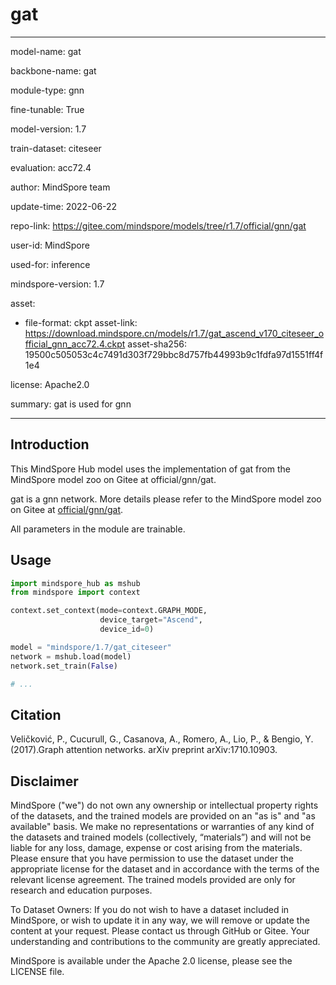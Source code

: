 # gat

---

model-name: gat

backbone-name: gat

module-type: gnn

fine-tunable: True

model-version: 1.7

train-dataset: citeseer

evaluation: acc72.4

author: MindSpore team

update-time: 2022-06-22

repo-link: <https://gitee.com/mindspore/models/tree/r1.7/official/gnn/gat>

user-id: MindSpore

used-for: inference

mindspore-version: 1.7

asset:

-
    file-format: ckpt
    asset-link: <https://download.mindspore.cn/models/r1.7/gat_ascend_v170_citeseer_official_gnn_acc72.4.ckpt>
    asset-sha256: 19500c505053c4c7491d303f729bbc8d757fb44993b9c1fdfa97d1551ff4f1e4

license: Apache2.0

summary: gat is used for gnn

---

## Introduction

This MindSpore Hub model uses the implementation of gat from the MindSpore model zoo on Gitee at official/gnn/gat.

gat is a gnn network. More details please refer to the MindSpore model zoo on Gitee at [official/gnn/gat](https://gitee.com/mindspore/models/blob/r1.7/official/gnn/gat/README.md).

All parameters in the module are trainable.

## Usage

```python
import mindspore_hub as mshub
from mindspore import context

context.set_context(mode=context.GRAPH_MODE,
                    device_target="Ascend",
                    device_id=0)

model = "mindspore/1.7/gat_citeseer"
network = mshub.load(model)
network.set_train(False)

# ...
```

## Citation

Veličković, P., Cucurull, G., Casanova, A., Romero, A., Lio, P., & Bengio, Y. (2017).Graph attention networks. arXiv preprint arXiv:1710.10903.

## Disclaimer

MindSpore ("we") do not own any ownership or intellectual property rights of the datasets, and the trained models are provided on an "as is" and "as available" basis. We make no representations or warranties of any kind of the datasets and trained models (collectively, “materials”) and will not be liable for any loss, damage, expense or cost arising from the materials. Please ensure that you have permission to use the dataset under the appropriate license for the dataset and in accordance with the terms of the relevant license agreement. The trained models provided are only for research and education purposes.

To Dataset Owners: If you do not wish to have a dataset included in MindSpore, or wish to update it in any way, we will remove or update the content at your request. Please contact us through GitHub or Gitee. Your understanding and contributions to the community are greatly appreciated.

MindSpore is available under the Apache 2.0 license, please see the LICENSE file.
